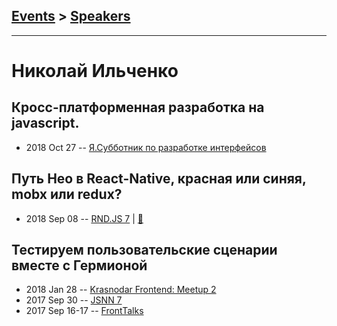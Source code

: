 ## [Events](../README.md) > [Speakers](../speakers.md)
---

# Николай Ильченко

## Кросс-платформенная разработка на javascript.
- 2018 Oct 27 -- [Я.Субботник по разработке интерфейсов](https://events.yandex.ru/lib/talks/6446/)    
## Путь Нео в React-Native, красная или синяя, mobx или redux?
- 2018 Sep 08 -- [RND.JS 7](https://www.youtube.com/watch?v=G0BMjOeWmg4&t=5606s)  | [:notebook:](https://vk.com/doc-116797910_474510859?hash=093b4b2e60a9cc7f38&dl=96998e06ffda677225)  
## Тестируем пользовательские сценарии вместе с Гермионой
- 2018 Jan 28 -- [Krasnodar Frontend: Meetup 2](https://youtu.be/FVJqLtW5MAw)    
- 2017 Sep 30 -- [JSNN 7](https://www.youtube.com/watch?v=WRwP1BBRNNM)    
- 2017 Sep 16-17 -- [FrontTalks](https://events.yandex.ru/lib/talks/4848/)    
